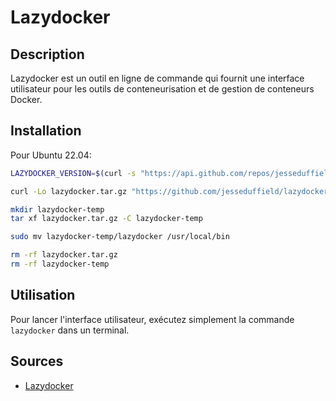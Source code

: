 # Lazydocker

## Description

Lazydocker est un outil en ligne de commande qui fournit une interface utilisateur pour les outils de conteneurisation et de gestion de conteneurs Docker.

## Installation

Pour Ubuntu 22.04:

```bash
LAZYDOCKER_VERSION=$(curl -s "https://api.github.com/repos/jesseduffield/lazydocker/releases/latest" | grep -Po '"tag_name": "v\K[0-9.]+')

curl -Lo lazydocker.tar.gz "https://github.com/jesseduffield/lazydocker/releases/latest/download/lazydocker_${LAZYDOCKER_VERSION}_Linux_x86_64.tar.gz"

mkdir lazydocker-temp
tar xf lazydocker.tar.gz -C lazydocker-temp

sudo mv lazydocker-temp/lazydocker /usr/local/bin

rm -rf lazydocker.tar.gz
rm -rf lazydocker-temp
```

## Utilisation

Pour lancer l'interface utilisateur, exécutez simplement la commande `lazydocker` dans un terminal.

## Sources

- [Lazydocker](https://github.com/jesseduffield/lazydocker)